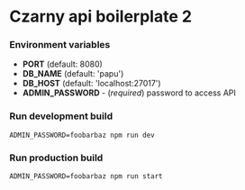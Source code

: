 # Czarny api boilerplate 2

### Environment variables
- **PORT** (default: 8080)
- **DB_NAME** (default: 'papu')
- **DB_HOST** (default: 'localhost:27017')
- **ADMIN_PASSWORD** - (*required*) password to access API

### Run development build
`ADMIN_PASSWORD=foobarbaz npm run dev`

### Run production build
`ADMIN_PASSWORD=foobarbaz npm run start`